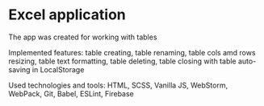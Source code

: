 # Excel application

The app was created for working with tables

Implemented features: table creating, table renaming, table cols amd rows resizing, table text formatting, table deleting, table closing with table auto-saving in LocalStorage

Used technologies and tools: HTML, SCSS, Vanilla JS, WebStorm, WebPack, Git, Babel, ESLint, Firebase
